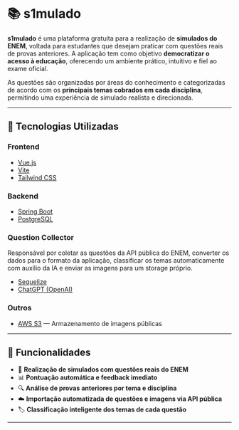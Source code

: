 # 📚 s1mulado

**s1mulado** é uma plataforma gratuita para a realização de **simulados do ENEM**, voltada para estudantes que desejam praticar com questões reais de provas anteriores. A aplicação tem como objetivo **democratizar o acesso à educação**, oferecendo um ambiente prático, intuitivo e fiel ao exame oficial.

As questões são organizadas por áreas do conhecimento e categorizadas de acordo com os **principais temas cobrados em cada disciplina**, permitindo uma experiência de simulado realista e direcionada.

---

## 🚀 Tecnologias Utilizadas

### Frontend
- [Vue.js](https://vuejs.org/)
- [Vite](https://vitejs.dev/)
- [Tailwind CSS](https://tailwindcss.com/)

### Backend
- [Spring Boot](https://spring.io/projects/spring-boot)
- [PostgreSQL](https://www.postgresql.org/)

### Question Collector
Responsável por coletar as questões da API pública do ENEM, converter os dados para o formato da aplicação, classificar os temas automaticamente com auxílio da IA e enviar as imagens para um storage próprio.

- [Sequelize](https://sequelize.org/)
- [ChatGPT (OpenAI)](https://openai.com/)

### Outros
- [AWS S3](https://aws.amazon.com/s3/) — Armazenamento de imagens públicas

---

## 🧩 Funcionalidades

- 🧠 **Realização de simulados com questões reais do ENEM**
- 📊 **Pontuação automática e feedback imediato**
- 🔍 **Análise de provas anteriores por tema e disciplina**
- ☁️ **Importação automatizada de questões e imagens via API pública**
- 🏷️ **Classificação inteligente dos temas de cada questão**

---